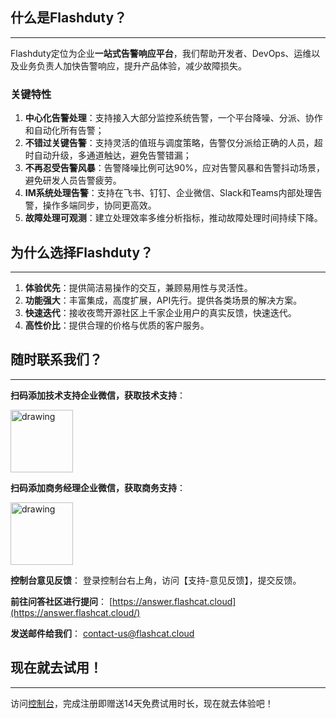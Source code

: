 ## 什么是Flashduty？
---

Flashduty定位为企业**一站式告警响应平台**，我们帮助开发者、DevOps、运维以及业务负责人加快告警响应，提升产品体验，减少故障损失。

### 关键特性
1. **中心化告警处理**：支持接入大部分监控系统告警，一个平台降噪、分派、协作和自动化所有告警；
2. **不错过关键告警**：支持灵活的值班与调度策略，告警仅分派给正确的人员，超时自动升级，多通道触达，避免告警错漏；
3. **不再忍受告警风暴**：告警降噪比例可达90%，应对告警风暴和告警抖动场景，避免研发人员告警疲劳。
4. **IM系统处理告警**：支持在飞书、钉钉、企业微信、Slack和Teams内部处理告警，操作多端同步，协同更高效。
5. **故障处理可观测**：建立处理效率多维分析指标，推动故障处理时间持续下降。

## 为什么选择Flashduty？
---
1. **体验优先**：提供简洁易操作的交互，兼顾易用性与灵活性。
2. **功能强大**：丰富集成，高度扩展，API先行。提供各类场景的解决方案。
3. **快速迭代**：接收夜莺开源社区上千家企业用户的真实反馈，快速迭代。
4. **高性价比**：提供合理的价格与优质的客户服务。

## 随时联系我们？
---
**扫码添加技术支持企业微信，获取技术支持**：

<img src="https://api.apifox.com/api/v1/projects/4386769/resources/436808/image-preview" alt="drawing" width="100"/>


**扫码添加商务经理企业微信，获取商务支持**：

<img src="https://api.apifox.com/api/v1/projects/4386769/resources/436810/image-preview" alt="drawing" width="100"/>

**控制台意见反馈**：
登录控制台右上角，访问【支持-意见反馈】，提交反馈。

**前往问答社区进行提问**：
[https://answer.flashcat.cloud](https://answer.flashcat.cloud/)

**发送邮件给我们**：
[contact-us@flashcat.cloud](mailto:contact-us@flashcat.cloud)


## 现在就去试用！
---

访问[控制台](https://console.flashcat.cloud/login?from=docs-intro)，完成注册即赠送14天免费试用时长，现在就去体验吧！
